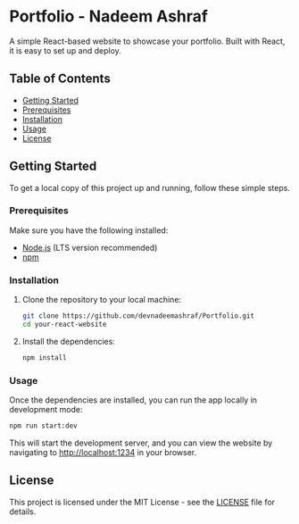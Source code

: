 # Portfolio - Nadeem Ashraf

A simple React-based website to showcase your portfolio. Built with React, it is easy to set up and deploy.

## Table of Contents

- [Getting Started](#getting-started)
- [Prerequisites](#prerequisites)
- [Installation](#installation)
- [Usage](#usage)
- [License](#license)

## Getting Started

To get a local copy of this project up and running, follow these simple steps.

### Prerequisites

Make sure you have the following installed:

- [Node.js](https://nodejs.org/) (LTS version recommended)
- [npm](https://www.npmjs.com/)

### Installation

1. Clone the repository to your local machine:

   ```bash
   git clone https://github.com/devnadeemashraf/Portfolio.git
   cd your-react-website
   ```

2. Install the dependencies:
   ```bash
   npm install
   ```

### Usage

Once the dependencies are installed, you can run the app locally in development mode:

```bash
npm run start:dev
```

This will start the development server, and you can view the website by navigating to [http://localhost:1234](http://localhost:1234) in your browser.

## License

This project is licensed under the MIT License - see the [LICENSE](LICENSE) file for details.

